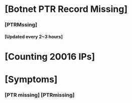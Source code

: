 # [Botnet PTR Record Missing]
### [PTRMssing]
#### [Updated every 2~3 hours]

# [Counting 20016 IPs]

# [Symptoms] 
###   [PTR missing] [PTRmissing]
